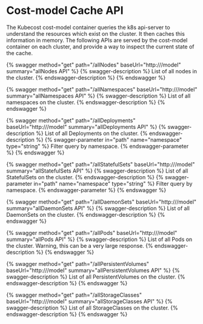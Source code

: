 # Cost-model Cache API

The Kubecost cost-model container queries the k8s api-server to understand the resources which exist on the cluster. It then caches this information in memory. The following APIs are served by the cost-model container on each cluster, and provide a way to inspect the current state of the cache.

{% swagger method="get" path="/allNodes" baseUrl="http://<your-kubecost-address>/model" summary="allNodes API" %}
{% swagger-description %}
List of all nodes in the cluster.
{% endswagger-description %}
{% endswagger %}

{% swagger method="get" path="/allNamespaces" baseUrl="http://<your-kubecost-address>/model" summary="allNamespaces API" %}
{% swagger-description %}
List of all namespaces on the cluster.
{% endswagger-description %}
{% endswagger %}

{% swagger method="get" path="/allDeployments" baseUrl="http://<your-kubecost-address>/model" summary="allDeployments API" %}
{% swagger-description %}
List of all Deployments on the cluster.
{% endswagger-description %}
{% swagger-parameter in="path" name="namespace" type="string" %}
Filter query by namespace.
{% endswagger-parameter %}
{% endswagger %}

{% swagger method="get" path="/allStatefulSets" baseUrl="http://<your-kubecost-address>/model" summary="allStatefulSets API" %}
{% swagger-description %}
List of all StatefulSets on the cluster.
{% endswagger-description %}
{% swagger-parameter in="path" name="namespace" type="string" %}
Filter query by namespace.
{% endswagger-parameter %}
{% endswagger %}

{% swagger method="get" path="/allDaemonSets" baseUrl="http://<your-kubecost-address>/model" summary="allDaemonSets API" %}
{% swagger-description %}
List of all DaemonSets on the cluster.
{% endswagger-description %}
{% endswagger %}

{% swagger method="get" path="/allPods" baseUrl="http://<your-kubecost-address>/model" summary="allPods API" %}
{% swagger-description %}
List of all Pods on the cluster. Warning, this can be a very large response.
{% endswagger-description %}
{% endswagger %}

{% swagger method="get" path="/allPersistentVolumes" baseUrl="http://<your-kubecost-address>/model" summary="allPersistentVolumes API" %}
{% swagger-description %}
List of all PersistentVolumes on the cluster.
{% endswagger-description %}
{% endswagger %}

{% swagger method="get" path="/allStorageClasses" baseUrl="http://<your-kubecost-address>/model" summary="allStorageClasses API" %}
{% swagger-description %}
List of all StorageClasses on the cluster.
{% endswagger-description %}
{% endswagger %}

